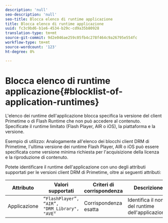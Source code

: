 ```yaml
---
description: 'null'
seo-description: 'null'
seo-title: Blocca elenco di runtime applicazione
title: Blocca elenco di runtime applicazione
uuid: fc3c9bd6-b1e6-4534-b29c-cd9a35b80928
translation-type: tm+mt
source-git-commit: 9d2e046ae259c05fb4c278f464c9a26795e554fc
workflow-type: tm+mt
source-wordcount: '123'
ht-degree: 0%

---
```



# Blocca elenco di runtime applicazione{#blocklist-of-application-runtimes}

L&#39;elenco dei runtime dell&#39;applicazione blocca specifica la versione del client Primetime o di Flash Runtime che non può accedere al contenuto. Specificate il runtime limitato (Flash Player, AIR o iOS), la piattaforma e la versione.

Esempio di utilizzo: Analogamente all&#39;elenco dei blocchi client DRM di Primetime, l&#39;ultima versione dei runtime Flash Player, AIR o iOS può essere specificata come versione minima richiesta per l&#39;acquisizione della licenza e la riproduzione di contenuto.

Potete identificare il runtime dell&#39;applicazione con uno degli attributi supportati per le versioni client DRM di Primetime, oltre ai seguenti attributi:

| **Attributo** | **Valori supportati** | **Criteri di corrispondenza** | **Descrizione** |
|---|---|---|---|
| Applicazione | `“FlashPlayer”, “AIR”, "DRM_Library", "AVE"` | Corrispondenza esatta | Identifica il nome del runtime dell&#39;applicazione. |

